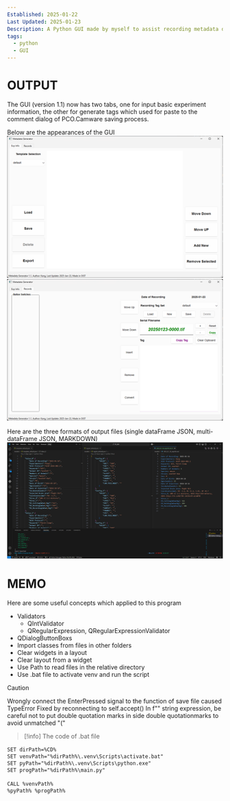 ```yaml
---
Established: 2025-01-22
Last Updated: 2025-01-23
Description: A Python GUI made by myself to assist recording metadata during the experiment
tags:
  - python
  - GUI
---
```

# OUTPUT
The GUI (version 1.1) now has two tabs, one for input basic experiment information, the other for generate tags which used for paste to the comment dialog of PCO.Camware saving process.

Below are the appearances of the GUI
![](<metadata-generator-tab0.png>)
![](<metadata-generator-tab1.png>)

Here are the three formats of output files (single dataFrame JSON, multi-dataFrame JSON, MARKDOWN)
![](<three-types-of-data-formats.png>)
# MEMO
Here are some useful concepts which applied to this program
- Validators
	- QIntValidator
	- QRegularExpression, QRegularExpressionValidator
- QDialogButtonBoxs
- Import classes from files in other folders
- Clear widgets in a layout
- Clear layout from a widget
- Use Path to read files in the relative directory
- Use .bat file to activate venv and run the script

> [!caution]
> Wrongly connect the EnterPressed signal to the function of save file caused TypeError
> 	Fixed by reconnecting to self.accept()
> In f"" string expression, be careful not to put double quotation marks in side double quotationmarks to avoid unmatched "("

> [!info]
> The code of .bat file

```batch
SET dirPath=%CD%
SET venvPath="%dirPath%\.venv\Scripts\activate.bat"
SET pyPath="%dirPath%\.venv\Scripts\python.exe"
SET progPath="%dirPath%\main.py"

CALL %venvPath%
%pyPath% %progPath%

```